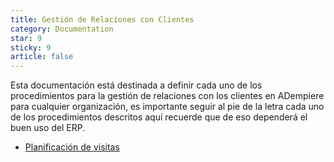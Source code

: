 ```yaml
---
title: Gestión de Relaciones con Clientes
category: Documentation
star: 9
sticky: 9
article: false
---
```


Esta documentación está destinada a definir cada uno de los procedimientos para la gestión de relaciones con los clientes en ADempiere para cualquier organización, es importante seguir al pie de la letra cada uno de los procedimientos descritos aquí recuerde que de eso dependerá el buen uso del ERP.

- [Planificación de visitas](visit-planning)

